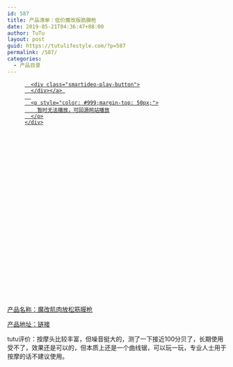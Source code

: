 ```yaml
---
id: 587
title: 产品清单：低价魔改版筋膜枪
date: 2019-05-21T04:36:47+08:00
author: TuTu
layout: post
guid: https://tutulifestyle.com/?p=587
permalink: /587/
categories:
  - 产品目录
---
```

<figure class="wp-block-embed">

<div class="wp-block-embed__wrapper">
</div></figure> <figure class="wp-block-embed">

<div class="wp-block-embed__wrapper">
  <div class="smartideo">
    <div class="player" style="width: 100%;height: 500px;">
      <a href="https://www.bilibili.com/video/av53174806" target="_blank" class="smartideo-play-link">
      
      <div class="smartideo-play-button">
      </div></a> 
      
      <p style="color: #999;margin-top: 50px;">
        暂时无法播放，可回源网站播放
      </p>
    </div>
  </div>
</div></figure> 

产品名称：魔改肌肉放松筋膜枪

产品地址：[链接](https://s.click.taobao.com/t?e=m%3D2%26s%3DRqBjkYwITx4cQipKwQzePOeEDrYVVa64LKpWJ%2Bin0XLjf2vlNIV67uS%2BSAejzjQOF%2FSaKyaJTUaGKb9cMF0Dpoaeh8sYdjMW8otqJjNa%2BLpj87bWQ%2BtwHBU0Ipi3CFg%2ByRKXK1bbCJ7DzP5hZ53FTj6e8c2liVTrJqykfwvc054%3D&pvid=10_182.150.168.205_745_1559229497542)

tutu评价：按摩头比较丰富，但噪音挺大的，测了一下接近100分贝了，长期使用受不了，效果还是可以的，但本质上还是一个曲线锯，可以玩一玩，专业人士用于按摩的话不建议使用。